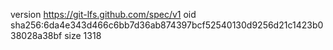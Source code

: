 version https://git-lfs.github.com/spec/v1
oid sha256:6da4e343d466c6bb7d36ab874397bcf52540130d9256d21c1423b038028a38bf
size 1318
